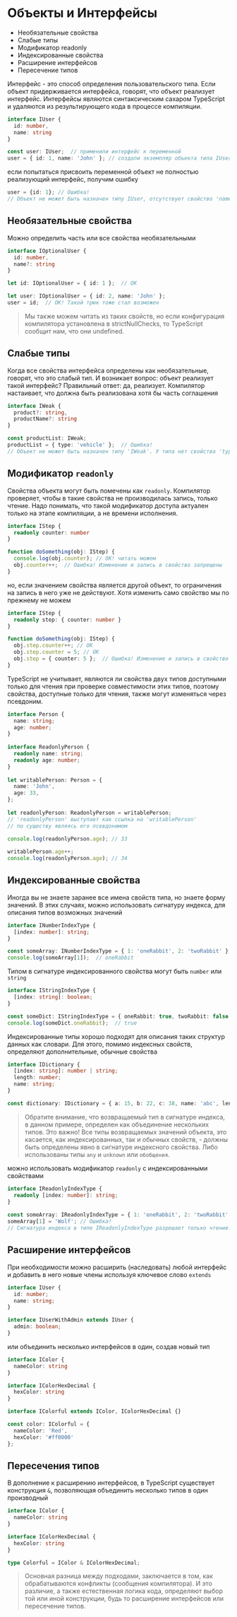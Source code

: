 # Объекты и Интерфейсы

* Необязательные свойства
* Слабые типы
* Модификатор readonly
* Индексированные свойства
* Расширение интерфейсов
* Пересечение типов

Интерфейс - это способ определения пользовательского типа. Если объект придерживается интерфейса, говорят, что объект реализует интерфейс. Интерфейсы являются синтаксическим сахаром TypeScript и удаляются из результирующего кода в процессе компиляции.

```ts
interface IUser {
  id: number,
  name: string
}

const user: IUser;  // применили интерфейс к переменной
user = { id: 1, name: 'John' }; // создали экземпляр объекта типа IUser
```

 если попытаться присвоить переменной объект не полностью реализующий интерфейс, получим ошибку

```ts
user = {id: 1}; // Ошибка!
// Объект не может быть назначен типу IUser, отсутствует свойство 'name'
```

## Необязательные свойства

Можно  определить часть или все свойства необязательными

```ts
interface IOptionalUser {
  id: number,
  name?: string
}

let id: IOptionalUser = { id: 1 };  // OK

let user: IOptionalUser = { id: 2, name: 'John' };
user = id;  // OK! Такой трюк тоже стал возможен
```

> Мы также можем читать из таких свойств, но если конфигурация компилятора установлена в strictNullChecks, то TypeScript сообщит нам, что они undefined.

## Слабые типы

Когда все свойства интерфейса определены как необязательные, говорят, что это слабый тип. И возникает вопрос: объект реализует такой интерфейс? Правильный ответ: да, реализует. Компилятор настаивает, что должна быть реализована хотя бы часть соглашения

```ts
interface IWeak {
  product?: string,
  productName?: string
}

const productList: IWeak;
productList = { type: 'vehicle' };  // Ошибка!
// Объект не может быть назначен типу 'IWeak'. У типа нет свойства 'type'
```

## Модификатор `readonly`

Свойства объекта могут быть помечены как `readonly`. Компилятор проверяет, чтобы в такие свойства не производилась запись, только чтение. Надо понимать, что такой модификатор доступа актуален только на этапе компиляции,  а не времени исполнения.

```ts
interface IStep {
  readonly counter: number
}

function doSomething(obj: IStep) {
  console.log(obj.counter); // OK! читать можем
  obj.counter++;  // Ошибка! Изменение и запись в свойство запрещены
}
```

но, если значением свойства является другой объект, то ограничения на запись в него уже не действуют. Хотя изменить само свойство мы по прежнему не можем

```ts
interface IStep {
  readonly step: { counter: number }
}

function doSomething(obj: IStep) {
  obj.step.counter++; // OK
  obj.step.counter = 5; // OK
  obj.step = { counter: 5 };  // Ошибка! Изменение и запись в свойство запрещены
}
```

TypeScript не учитывает, являются ли свойства двух типов доступными только для чтения при проверке совместимости этих типов, поэтому свойства, доступные только для чтения, также могут изменяться через псевдоним.

```ts
interface Person {
  name: string;
  age: number;
}
 
interface ReadonlyPerson {
  readonly name: string;
  readonly age: number;
}
 
let writablePerson: Person = {
  name: 'John',
  age: 33,
};
 
let readonlyPerson: ReadonlyPerson = writablePerson;
// 'readonlyPerson' выступает как ссылка на 'writablePerson'
// по существу являясь его псевдонимом
 
console.log(readonlyPerson.age); // 33

writablePerson.age++;
console.log(readonlyPerson.age); // 34
```

## Индексированные свойства

Иногда вы не знаете заранее все имена свойств типа, но знаете форму значений. В этих случаях, можно использовать сигнатуру индекса, для описания типов возможных значений

```ts
interface INumberIndexType {
  [index: number]: string;
}

const someArray: INumberIndexType = { 1: 'oneRabbit', 2: 'twoRabbit' };
console.log(someArray[1]);  // oneRabbit
```

Типом в сигнатуре индексированного свойства могут быть `number` или `string`

```ts
interface IStringIndexType {
  [index: string]: boolean;
}

const someDict: IStringIndexType = { oneRabbit: true, twoRabbit: false };
console.log(someDict.oneRabbit);  // true
```

Индексированные типы хорошо подходят для описания таких структур данных как словари. Для этого, помимо индексных свойств, определяют дополнительные, обычные свойства

```ts
interface IDictionary {
  [index: string]: number | string;
  length: number;
  name: string;
}

const dictionary: IDictionary = { a: 15, b: 22, c: 38, name: 'abc', length: 3 };
```

> Обратите внимание, что возвращаемый тип в сигнатуре индекса, в данном примере, определен как объединение нескольких типов. Это важно! Все типы возвращаемых значений объекта, это касается, как индексированных, так и обычных свойств, - должны быть определены явно в сигнатуре индексного свойства. Либо использованы типы `any` и `unknown` или `обобщения`.

можно использовать модификатор `readonly` с индексированными свойствами

```ts
interface IReadonlyIndexType {
  readonly [index: number]: string;
}
 
const someArray: IReadonlyIndexType = { 1: 'oneRabbit', 2: 'twoRabbit' };
someArray[1] = 'Wolf'; // Ошибка!
// Сигнатура индекса в типе IReadonlyIndexType разрешает только чтение.
```

## Расширение интерфейсов

При необходимости можно расширить (наследовать) любой интерфейс и добавить в него новые члены используя ключевое слово `extends`

```ts
interface IUser {
  id: number;
  name: string;
}

interface IUserWithAdmin extends IUser {
  admin: boolean;
}
```

или объединить несколько интерфейсов в один, создав новый тип

```ts
interface IColor {
  nameColor: string
}

interface IColorHexDecimal {
  hexColor: string
}

interface IColorful extends IColor, IColorHexDecimal {}

const color: IColorful = {
  nameColor: 'Red',
  hexColor: '#ff0000'
};
```

## Пересечения типов

В дополнение к расширению интерфейсов, в TypeScript существует конструкция `&`, позволяющая объединить несколько типов в один производный

```ts
interface IColor {
  nameColor: string
}

interface IColorHexDecimal {
  hexColor: string
}

type Colorful = IColor & IColorHexDecimal;
```

> Основная разница между подходами, заключается в том, как обрабатываются конфликты (сообщения компилятора). И это различие, а также естественная логика кода, определяют выбор той или иной конструкции, будь то расширение интерфейсов или пересечение типов.
